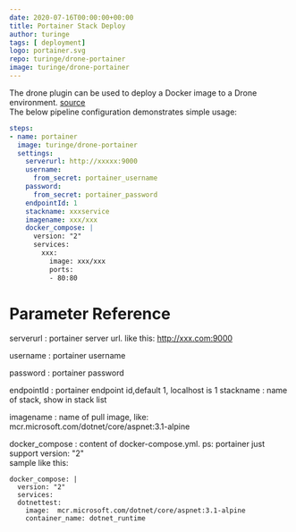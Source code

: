```yaml
---
date: 2020-07-16T00:00:00+00:00
title: Portainer Stack Deploy
author: turinge
tags: [ deployment]
logo: portainer.svg
repo: turinge/drone-portainer
image: turinge/drone-portainer
---
```


The drone plugin can be used to deploy a Docker image to a Drone environment. [source](https://github.com/LGinC/drone-portainer) <br>
The below pipeline configuration demonstrates simple usage:

```yaml
steps:
- name: portainer
  image: turinge/drone-portainer
  settings:
    serverurl: http://xxxxx:9000
    username: 
      from_secret: portainer_username
    password:
      from_secret: portainer_password
    endpointId: 1
    stackname: xxxservice
    imagename: xxx/xxx
    docker_compose: |
      version: "2"
      services:
        xxx:
          image: xxx/xxx
          ports:
          - 80:80
```
# Parameter Reference

serverurl
: portainer server url. like this: http://xxx.com:9000

username
: portainer username

password
: portainer password

endpointId
: portainer endpoint id,default 1, localhost is 1
stackname
: name of stack, show in stack list

imagename
: name of pull image, like: mcr.microsoft.com/dotnet/core/aspnet:3.1-alpine

docker_compose
: content of docker-compose.yml. ps: portainer just support version: "2"  <br>
sample like this:<br>
```
docker_compose: |
  version: "2"
  services:
  dotnettest:
    image:  mcr.microsoft.com/dotnet/core/aspnet:3.1-alpine
    container_name: dotnet_runtime
```
